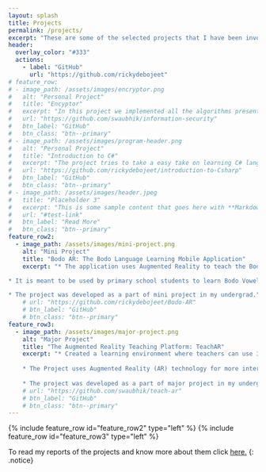 ```yaml
---
layout: splash
title: Projects
permalink: /projects/
excerpt: "These are some of the selected projects that I have been involved in. Other projects can be found on my GitHub profile."
header:
  overlay_color: "#333"
  actions:
    - label: "GitHub"
      url: "https://github.com/rickydebojeet"
# feature_row:
# - image_path: /assets/images/encryptor.png
#   alt: "Personal Project"
#   title: "Encyptor"
#   excerpt: "In this project we implemented all the algorithms present in Information security using HTML, CSS, and JavaScript."
#   url: "https://github.com/swaubhik/information-security"
#   btn_label: "GitHub"
#   btn_class: "btn--primary"
# - image_path: /assets/images/program-header.png
#   alt: "Personal Project"
#   title: "Introduction to C#"
#   excerpt: "The project tries to take a easy take on learning C# language from scratch. I developed the repository while taking C# course in my undergrad."
#   url: "https://github.com/rickydebojeet/introduction-to-Csharp"
#   btn_label: "GitHub"
#   btn_class: "btn--primary"
# - image_path: /assets/images/header.jpeg
#   title: "Placeholder 3"
#   excerpt: "This is some sample content that goes here with **Markdown** formatting."
#   url: "#test-link"
#   btn_label: "Read More"
#   btn_class: "btn--primary"
feature_row2:
  - image_path: /assets/images/mini-project.png
    alt: "Mini Project"
    title: "Bodo AR: The Bodo Language Learning Mobile Application"
    excerpt: "* The application uses Augmented Reality to teach the Bodo language, one of the official languages of India.

* It is meant to be used by primary school students to learn Bodo Vowels and Numbers from scratch.

* The project was developed as a part of mini project in my undergrad."
    # url: "https://github.com/rickydebojeet/Bodo-AR"
    # btn_label: "GitHub"
    # btn_class: "btn--primary"
feature_row3:
  - image_path: /assets/images/major-project.png
    alt: "Major Project"
    title: "The Augmented Reality Teaching Platform: TeachAR"
    excerpt: "* Created a learning environment where teachers can use 3D objects to explain difficult concepts and the students can also interact with them in real-time.
    
    * The Project uses Augmented Reality (AR) technology for more interactive and effective learning, thus making learning a more exciting activity.
    
    * The project was developed as a part of major project in my undergrad."
    # url: "https://github.com/swaubhik/teach-ar"
    # btn_label: "GitHub"
    # btn_class: "btn--primary"
---
```


{% include feature_row id="feature_row2" type="left" %}
{% include feature_row id="feature_row3" type="left" %}

To read my reports of the projects and know more about them click [here.](../extras/courses/)
{: .notice}

<!-- {% include feature_row %} -->
